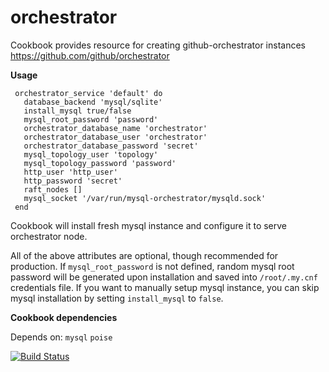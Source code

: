 # orchestrator

Cookbook provides resource for creating github-orchestrator instances
https://github.com/github/orchestrator


**Usage**

```
 orchestrator_service 'default' do
   database_backend 'mysql/sqlite'
   install_mysql true/false
   mysql_root_password 'password'
   orchestrator_database_name 'orchestrator'
   orchestrator_database_user 'orchestrator'
   orchestrator_database_password 'secret'
   mysql_topology_user 'topology'
   mysql_topology_password 'password'
   http_user 'http_user'
   http_password 'secret'
   raft_nodes []
   mysql_socket '/var/run/mysql-orchestrator/mysqld.sock'
 end
 ```
Cookbook will install fresh mysql instance and configure it to serve orchestrator node.

 All of the above attributes are optional, though recommended for production.
 If `mysql_root_password` is not defined, random mysql root password will be generated upon installation and saved into `/root/.my.cnf` credentials file.
 If you want to manually setup mysql instance, you can skip mysql installation by setting `install_mysql` to `false`.

**Cookbook dependencies**

Depends on:
`mysql`
`poise`


[![Build Status](https://travis-ci.org/vinted/chef-orchestrator.svg?branch=master)](https://travis-ci.org/vinted/chef-orchestrator)
